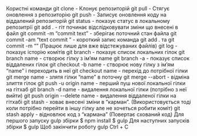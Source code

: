 Користні команди
git clone - Клонує репозиторій
git pull - Стягує оновлення з репозиторію
git push - Записує оновлення коду на віддалений репозиторій
git status - показує статус в локальному репозитрії
git add . - гіт починає відслідковувати зміни що внесені в файл
git commit -m “commit text” - зберігає поточний стан файла
git commit -am “text commit ” - короткий запис команда git add . та git commit -m “” (Працює лише для вже відстежуваних файлів)
git log - показує історію комітів
git branch - показує список локальних гілок
git branch name - створює гілку з ім’ям name
git branch -a - показує список віддалених гілок
git checkout -b name - створює нову гілку з ім’ям “name” і переходить в неї
git checkout name - перехід до потрібної гілки
git merge name - злятя гілки “name” в поточну
git merge --abort - відміна злиття гілок
git push -u origin name - перший пуш нової локальної гілки на гітхаб
git branch -d name - видалення локальної гілки (потрібно з неї вийти)
git push origin --delete name - видалення віддаленої гілки на гітхабі
git stash - ховає внесені зміни в “карман”. (Використовується тоді коли потрібно перейти в іншу гілку але не хочеться робити коміт)
git stash apply - відновлює код з “кармана” (Повертає схований код)
Для першого запуску gulp збірки
$ npm install
$ gulp
Для наступних запусків збірки
$ gulp
Щоб закінчити роботу gulp
Ctrl + C
